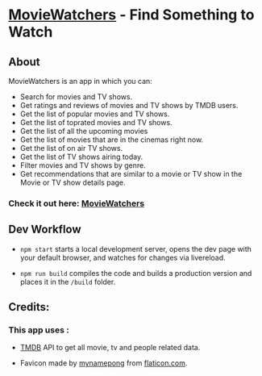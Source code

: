 # [MovieWatchers](https://moviewatchers.netlify.com/) - Find Something to Watch

## About
MovieWatchers is an app in which you can:
* Search for movies and TV shows.
* Get ratings and reviews of movies and TV shows by TMDB users.
* Get the list of popular movies and TV shows.
* Get the list of  toprated movies and TV shows.
* Get the list of all the upcoming movies
* Get the list of movies that are in the cinemas right now.
* Get the list of on air TV shows.
* Get the list of TV shows airing today.
* Filter movies and TV shows by genre.
* Get recommendations that are similar to a movie or TV show in the Movie or TV show details page.

### Check it out here: [MovieWatchers](https://moviewatchers.netlify.com/)

## Dev Workflow
* `npm start` starts a local development server, opens the dev page with your default browser, and watches for changes via livereload.

* `npm run build` compiles the code and builds a production version and places it in the `/build` folder.

## Credits:

### This app uses :

* [TMDB](https://www.themoviedb.org/documentation/api) API to get all movie, tv and people related data.

* Favicon made by [mynamepong](https://www.flaticon.com/authors/mynamepong) from [flaticon.com](https://www.flaticon.com/).

